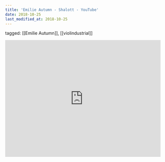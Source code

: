```yaml
---
title: 'Emilie Autumn - Shalott - YouTube'
date: 2018-10-25
last_modified_at: 2018-10-25
---
```

tagged: [[Emilie Autumn]], [[violindustrial]]
<iframe allow="accelerometer; autoplay; clipboard-write; encrypted-media; gyroscope; picture-in-picture" allowfullscreen="" frameborder="0" height="375" id="youtube_iframe" src="https://www.youtube.com/embed/xQCAo5tKFyc?feature=oembed&amp;enablejsapi=1&amp;origin=https://safe.txmblr.com&amp;wmode=opaque" width="500"></iframe>